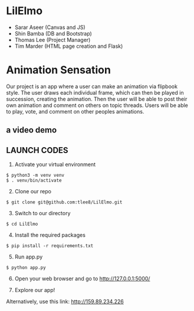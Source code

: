 # LilElmo
* Sarar Aseer (Canvas and JS)
* Shin Bamba (DB and Bootstrap)
* Thomas Lee (Project Manager)
* Tim Marder (HTML page creation and Flask)

# Animation Sensation
Our project is an app where a user can make an animation via flipbook style. The user draws each individual frame, which can then be played in succession, creating the animation. Then the user will be able to post their own animation and comment on others on topic threads. Users will be able to play, vote, and comment on other peoples animations. 

## a video demo

## LAUNCH CODES

1. Activate your virtual environment 
```
$ python3 -m venv venv
$ . venv/bin/activate
```

2. Clone our repo 
```
$ git clone git@github.com:tlee8/LilElmo.git
```

3. Switch to our directory 
```
$ cd LilElmo
```

4. Install the required packages 
```
$ pip install -r requirements.txt
```

5. Run app.py 
```
$ python app.py
```

6. Open your web browser and go to http://127.0.0.1:5000/

7. Explore our app!

Alternatively, use this link: http://159.89.234.226

